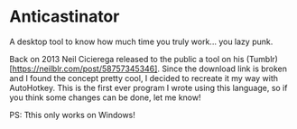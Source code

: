 # Anticastinator
A desktop tool to know how much time you truly work... you lazy punk.

Back on 2013 Neil Cicierega released to the public a tool on his (Tumblr)[https://neilblr.com/post/58757345346]. Since the download link is broken and I found the concept pretty cool, I decided to recreate it my way with AutoHotkey. This is the first ever program I wrote using this language, so if you think some changes can be done, let me know!

PS: Tthis only works on Windows!

